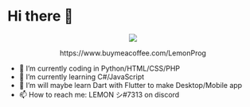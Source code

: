 <h1>Hi there 👋</h1>

<p align="center">
  <img src="https://online-hoster.000webhostapp.com/Images/../uploads/16624069138213920111253904208.png">

<p align="center">
  https://www.buymeacoffee.com/LemonProg
  
- 🔭 I’m currently coding in Python/HTML/CSS/PHP
- 🌱 I’m currently learning C#/JavaScript
- 🤔 I’m will maybe learn Dart with Flutter to make Desktop/Mobile app
- 📫 How to reach me: LEMON シ#7313 on discord
